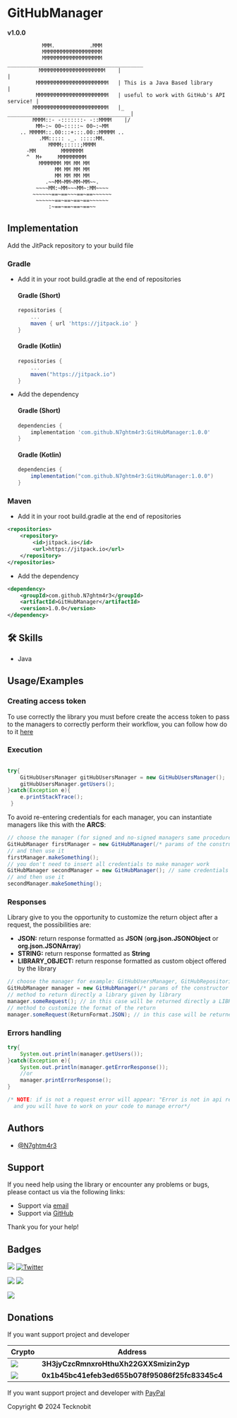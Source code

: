 
# GitHubManager

**v1.0.0**

               MMM.           .MMM
               MMMMMMMMMMMMMMMMMMM
               MMMMMMMMMMMMMMMMMMM      ___________________________________________
              MMMMMMMMMMMMMMMMMMMMM    |                                           |
             MMMMMMMMMMMMMMMMMMMMMMM   | This is a Java Based library              |
             MMMMMMMMMMMMMMMMMMMMMMM   | useful to work with GitHub's API service! |
            MMMMMMMMMMMMMMMMMMMMMMMM   |_   _______________________________________|
            MMMM::- -:::::::- -::MMMM    |/
             MM~:~ 00~:::::~ 00~:~MM
        .. MMMMM::.00:::+:::.00::MMMMM ..
              .MM::::: ._. :::::MM.
                 MMMM;:::::;MMMM
          -MM        MMMMMMM
          ^  M+     MMMMMMMMM
              MMMMMMM MM MM MM
                   MM MM MM MM
                   MM MM MM MM
                .~~MM~MM~MM~MM~~.
             ~~~~MM:~MM~~~MM~:MM~~~~
            ~~~~~~==~==~~~==~==~~~~~~
             ~~~~~~==~==~==~==~~~~~~
                 :~==~==~==~==~~
                 
## Implementation

Add the JitPack repository to your build file

### Gradle

- Add it in your root build.gradle at the end of repositories

    #### Gradle (Short)
         
    ```gradle
    repositories {
        ...
        maven { url 'https://jitpack.io' }
    }
    ```

    #### Gradle (Kotlin)
         
    ```gradle
    repositories {
        ...
        maven("https://jitpack.io")
    }
    ```
    
- Add the dependency

    #### Gradle (Short)
         
    ```gradle
    dependencies {
        implementation 'com.github.N7ghtm4r3:GitHubManager:1.0.0'
    }
    ```

    #### Gradle (Kotlin)
         
    ```gradle
    dependencies {
        implementation("com.github.N7ghtm4r3:GitHubManager:1.0.0")
    }
    ```

### Maven

- Add it in your root build.gradle at the end of repositories

```xml
<repositories>
    <repository>
        <id>jitpack.io</id>
        <url>https://jitpack.io</url>
    </repository>
</repositories>
```
- Add the dependency

```xml
<dependency>
    <groupId>com.github.N7ghtm4r3</groupId>
    <artifactId>GitHubManager</artifactId>
    <version>1.0.0</version>
</dependency>
```

## 🛠 Skills
- Java

## Usage/Examples

### Creating access token

To use correctly the library you must before create the access token to pass to the managers to correctly perform their 
workflow, you can follow how do to it <a href="https://docs.github.com/en/authentication/keeping-your-account-and-data-secure/creating-a-personal-access-token">here</a>  

### Execution

```java

try{
    GitHubUsersManager gitHubUsersManager = new GitHubUsersManager();
    gitHubUsersManager.getUsers();
}catch(Exception e){
    e.printStackTrace();
 }
```

To avoid re-entering credentials for each manager, you can instantiate managers like this with the **ARCS**:

```java
// choose the manager (for signed and no-signed managers same procedure), for example: GitHubUsersManager, GitHubRepositoriesManager, etc 
GitHubManager firstManager = new GitHubManager(/* params of the constructor chosen */, "accessToken");
// and then use it 
firstManager.makeSomething();
// you don't need to insert all credentials to make manager work
GitHubManager secondManager = new GitHubManager(); // same credentials used
// and then use it
secondManager.makeSomething();
```

### Responses

Library give to you the opportunity to customize the return object after a request, the possibilities are:

- **JSON:** return response formatted as **JSON** (**org.json.JSONObject** or **org.json.JSONArray**)
- **STRING:** return response formatted as **String**
- **LIBRARY_OBJECT:** return response formatted as custom object offered by the library

```java
// choose the manager for example: GitHubUsersManager, GitHubRepositoriesManager, etc
GitHubManager manager = new GitHubManager(/* params of the constructor chosen */);
// method to return directly a library given by library
manager.someRequest(); // in this case will be returned directly a LIBRARY_OBJECT
// method to customize the format of the return 
manager.someRequest(ReturnFormat.JSON); // in this case will be returned response in JSON format
```

### Errors handling

```java
try{
    System.out.println(manager.getUsers());
}catch(Exception e){
    System.out.println(manager.getErrorResponse());
    //or
    manager.printErrorResponse();
}

/* NOTE: if is not a request error will appear: "Error is not in api request, check out your code"
  and you will have to work on your code to manage error*/
```

## Authors

- [@N7ghtm4r3](https://www.github.com/N7ghtm4r3)

## Support

If you need help using the library or encounter any problems or bugs, please contact us via the following links:

- Support via <a href="mailto:infotecknobitcompany@gmail.com">email</a>
- Support via <a href="https://github.com/N7ghtm4r3/GitHubManager/issues/new">GitHub</a>

Thank you for your help!

## Badges

[![](https://img.shields.io/badge/Google_Play-414141?style=for-the-badge&logo=google-play&logoColor=white)](https://play.google.com/store/apps/developer?id=Tecknobit)
[![Twitter](https://img.shields.io/badge/Twitter-1DA1F2?style=for-the-badge&logo=twitter&logoColor=white)](https://twitter.com/tecknobit)

[![](https://img.shields.io/badge/GitHub-100000?style=for-the-badge&logo=github&logoColor=white)](https://docs.github.com/en/rest)
[![](https://img.shields.io/badge/Java-ED8B00?style=for-the-badge&logo=java&logoColor=white)](https://www.oracle.com/java/)

[![](https://jitpack.io/v/N7ghtm4r3/GitHubManager.svg)](https://jitpack.io/#N7ghtm4r3/GitHubManager)

## Donations

If you want support project and developer

| Crypto  | Address| Network |
| ------------- | ------------- | ------------- |
| ![](https://img.shields.io/badge/Bitcoin-000000?style=for-the-badge&logo=bitcoin&logoColor=white) | **3H3jyCzcRmnxroHthuXh22GXXSmizin2yp** | Bitcoin |
| ![](https://img.shields.io/badge/Ethereum-3C3C3D?style=for-the-badge&logo=Ethereum&logoColor=white)  | **0x1b45bc41efeb3ed655b078f95086f25fc83345c4**  | Ethereum |

If you want support project and developer
with <a href="https://www.paypal.com/donate/?hosted_button_id=5QMN5UQH7LDT4">PayPal</a>

Copyright © 2024 Tecknobit
